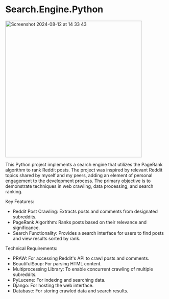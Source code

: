 # Search.Engine.Python

<img width="428" alt="Screenshot 2024-08-12 at 14 33 43" src="https://github.com/user-attachments/assets/f5ef680e-675b-4dea-adad-c09559d2b7bc">

This Python project implements a search engine that utilizes the PageRank algorithm to rank Reddit posts. The project was inspired by relevant Reddit topics shared by myself and my peers, adding an element of personal engagement to the development process. The primary objective is to demonstrate techniques in web crawling, data processing, and search ranking.

Key Features:

- Reddit Post Crawling: Extracts posts and comments from designated subreddits.
- PageRank Algorithm: Ranks posts based on their relevance and significance.
- Search Functionality: Provides a search interface for users to find posts and view results sorted by rank.

Technical Requirements:

- PRAW: For accessing Reddit's API to crawl posts and comments.
- BeautifulSoup: For parsing HTML content.
- Multiprocessing Library: To enable concurrent crawling of multiple subreddits.
- PyLucene: For indexing and searching data.
- Django: For hosting the web interface.
- Database: For storing crawled data and search results.
